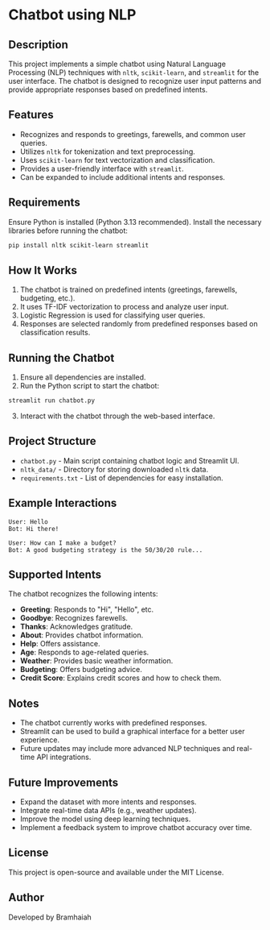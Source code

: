 # Chatbot using NLP

## Description
This project implements a simple chatbot using Natural Language Processing (NLP) techniques with `nltk`, `scikit-learn`, and `streamlit` for the user interface. The chatbot is designed to recognize user input patterns and provide appropriate responses based on predefined intents.


## Features
- Recognizes and responds to greetings, farewells, and common user queries.
- Utilizes `nltk` for tokenization and text preprocessing.
- Uses `scikit-learn` for text vectorization and classification.
- Provides a user-friendly interface with `streamlit`.
- Can be expanded to include additional intents and responses.

## Requirements
Ensure Python is installed (Python 3.13 recommended). Install the necessary libraries before running the chatbot:
```sh
pip install nltk scikit-learn streamlit
```

## How It Works
1. The chatbot is trained on predefined intents (greetings, farewells, budgeting, etc.).
2. It uses TF-IDF vectorization to process and analyze user input.
3. Logistic Regression is used for classifying user queries.
4. Responses are selected randomly from predefined responses based on classification results.

## Running the Chatbot
1. Ensure all dependencies are installed.
2. Run the Python script to start the chatbot:
```sh
streamlit run chatbot.py
```
3. Interact with the chatbot through the web-based interface.

## Project Structure
- `chatbot.py` - Main script containing chatbot logic and Streamlit UI.
- `nltk_data/` - Directory for storing downloaded `nltk` data.
- `requirements.txt` - List of dependencies for easy installation.

## Example Interactions
```
User: Hello
Bot: Hi there!

User: How can I make a budget?
Bot: A good budgeting strategy is the 50/30/20 rule...
```

## Supported Intents
The chatbot recognizes the following intents:
- **Greeting**: Responds to "Hi", "Hello", etc.
- **Goodbye**: Recognizes farewells.
- **Thanks**: Acknowledges gratitude.
- **About**: Provides chatbot information.
- **Help**: Offers assistance.
- **Age**: Responds to age-related queries.
- **Weather**: Provides basic weather information.
- **Budgeting**: Offers budgeting advice.
- **Credit Score**: Explains credit scores and how to check them.

## Notes
- The chatbot currently works with predefined responses.
- Streamlit can be used to build a graphical interface for a better user experience.
- Future updates may include more advanced NLP techniques and real-time API integrations.

## Future Improvements
- Expand the dataset with more intents and responses.
- Integrate real-time data APIs (e.g., weather updates).
- Improve the model using deep learning techniques.
- Implement a feedback system to improve chatbot accuracy over time.

## License
This project is open-source and available under the MIT License.

## Author
Developed by Bramhaiah

